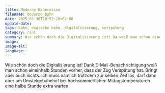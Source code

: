 ```yaml
---
title: Moderne Bahnreisen
filename: moderne_bahn
date: 2025-06-30T10:52:20+02:00
update-date:
tags: bahn, deutsche bahn, digitalisierung, verspätung
category: rant
summary: Wie schön doch die Digitalisierung ist! Da weiß man schon eineinhalb Stunden vorher, dass der Zug Verspätung hat. Bringt aber auch nichts.
image:
image-alt:
language:
---
```


Wie schön doch die Digitalisierung ist! Dank E-Mail-Benachrichtigung weiß man schon eineinhalb Stunden vorher, dass der Zug Verspätung hat. Bringt aber auch nichts. Ich muss nämlich trotzdem zur selben Zeit los, darf dann aber am Umsteigebahnhof bei hochsommerlichen Mittagstemperaturen eine halbe Stunde extra warten.
